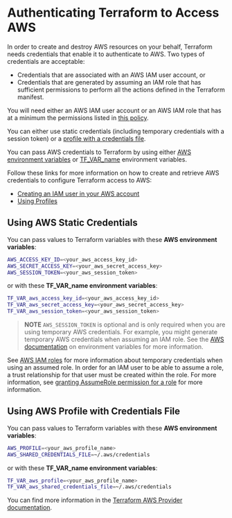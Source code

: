 # Authenticating Terraform to Access AWS

In order to create and destroy AWS resources on your behalf, Terraform needs credentials that enable it to authenticate to AWS. Two types of credentials are acceptable:

- Credentials that are associated with an AWS IAM user account, or 
- Credentials that are generated by assuming an IAM role that has sufficient permissions to perform all the actions defined in the Terraform manifest.

You will need either an AWS IAM user account or an AWS IAM role that has at a minimum the permissions listed in [this policy](../../files/policies/devops-iac-eks-policy.json).

You can either use static credentials (including temporary credentials with a session token) or a [profile with a credentials file](https://docs.aws.amazon.com/cli/latest/userguide/cli-configure-files.html).

You can pass AWS credentials to Terraform by using either [AWS environment variables](https://docs.aws.amazon.com/cli/latest/userguide/cli-configure-envvars.html) or [TF_VAR_name](https://www.terraform.io/docs/cli/config/environment-variables.html#tf_var_name) environment variables. 

Follow these links for more information on how to create and retrieve AWS credentials to configure Terraform access to AWS:
- [Creating an IAM user in your AWS account](https://docs.aws.amazon.com/IAM/latest/UserGuide/id_users_create.html)
- [Using Profiles](https://docs.aws.amazon.com/cli/latest/userguide/cli-configure-quickstart.html#cli-configure-quickstart-profiles)

## Using AWS Static Credentials

You can pass values to Terraform variables with these **AWS environment variables**:

```bash
AWS_ACCESS_KEY_ID=<your_aws_access_key_id>
AWS_SECRET_ACCESS_KEY=<your_aws_secret_access_key>
AWS_SESSION_TOKEN=<your_aws_session_token>
```

or with these **TF_VAR_name environment variables**:

```bash
TF_VAR_aws_access_key_id=<your_aws_access_key_id>
TF_VAR_aws_secret_access_key=<your_aws_secret_access_key>
TF_VAR_aws_session_token=<your_aws_session_token>
```

> **NOTE** `AWS_SESSION_TOKEN` is optional and is only required when you are using temporary AWS credentials. For example, you might generate temporary AWS credentials when assuming an IAM role.  See the [AWS documentation](https://docs.aws.amazon.com/cli/latest/userguide/cli-configure-envvars.html) on environment variables for more information.

See [AWS IAM roles](https://docs.aws.amazon.com/IAM/latest/UserGuide/id_roles.html) for more information about temporary credentials when using an assumed role. In order for an IAM user to be able to assume a role, a trust relationship for that user must be created within the role. For more information, see [granting AssumeRole permission for a role](https://docs.aws.amazon.com/IAM/latest/UserGuide/id_roles_use_permissions-to-switch.html) for more information.

## Using AWS Profile with Credentials File

You can pass values to Terraform variables with these **AWS environment variables**:

```bash
AWS_PROFILE=<your_aws_profile_name>
AWS_SHARED_CREDENTIALS_FILE=~/.aws/credentials
```

or with these **TF_VAR_name environment variables**:

```bash
TF_VAR_aws_profile=<your_aws_profile_name>
TF_VAR_aws_shared_credentials_file=~/.aws/credentials
```

You can find more information in the [Terraform AWS Provider documentation](https://registry.terraform.io/providers/hashicorp/aws/latest/docs#authentication).
